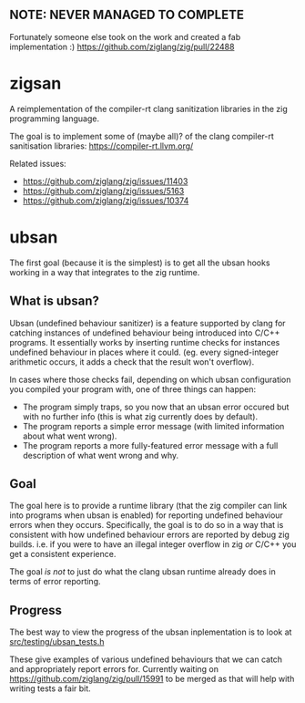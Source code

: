 ## NOTE: NEVER MANAGED TO COMPLETE
Fortunately someone else took on the work and created a fab implementation :) https://github.com/ziglang/zig/pull/22488

# zigsan
A reimplementation of the compiler-rt clang sanitization libraries in the zig programming language.

The goal is to implement some of (maybe all)? of the clang compiler-rt sanitisation libraries: https://compiler-rt.llvm.org/

Related issues:
- https://github.com/ziglang/zig/issues/11403
- https://github.com/ziglang/zig/issues/5163
- https://github.com/ziglang/zig/issues/10374

# ubsan

The first goal (because it is the simplest) is to get all the ubsan hooks working in a way that integrates to the zig runtime.

## What is ubsan?

Ubsan (undefined behaviour sanitizer) is a feature supported by clang for catching instances of undefined behaviour being introduced into C/C++ programs. It essentially works by inserting runtime checks for instances undefined behaviour in places where it could. (eg. every signed-integer arithmetic occurs, it adds a check that the result won't overflow).

In cases where those checks fail, depending on which ubsan configuration you compiled your program with, one of three things can happen:
 - The program simply traps, so you now that an ubsan error occured but with no further info (this is what zig currently does by default).
 - The program reports a simple error message (with limited information about what went wrong).
 - The program reports a more fully-featured error message with a full description of what went wrong and why.

 ## Goal

 The goal here is to provide a runtime library (that the zig compiler can link into programs when ubsan is enabled) for reporting undefined behaviour errors when they occurs. Specifically, the goal is to do so in a way that is consistent with how undefined behaviour errors are reported by debug zig builds. i.e. if you were to have an illegal integer overflow in zig *or* C/C++ you get a consistent experience.

 The goal *is not* to just do what the clang ubsan runtime already does in terms of error reporting.

## Progress

The best way to view the progress of the ubsan inplementation is to look at [src/testing/ubsan_tests.h](src/testing/ubsan_tests.h) 

These give examples of various undefined behaviours that we can catch and appropriately report errors for. Currently waiting on https://github.com/ziglang/zig/pull/15991 to be merged as that will help with writing tests a fair bit.
